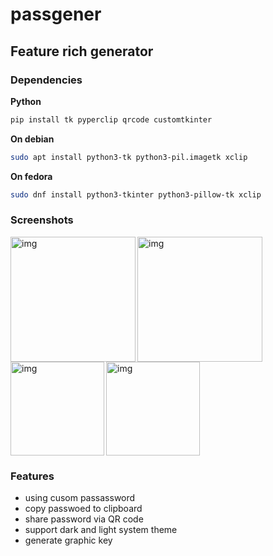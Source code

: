 # passgener

## Feature rich generator

### Dependencies
**Python**
```sh
pip install tk pyperclip qrcode customtkinter
```

**On debian**
```sh
sudo apt install python3-tk python3-pil.imagetk xclip
```

**On fedora**
```sh
sudo dnf install python3-tkinter python3-pillow-tk xclip
```
### Screenshots
<img src="https://imgur.com/QmPctSn.png" alt="img" align="left" width="200px">
<img src="https://imgur.com/K1Zg6bv.png" alt="img"  width="200px">
<img src="https://imgur.com/CGmd5cZ.png" alt="img" align="left"  width="150px">
<img src="https://imgur.com/Plrrmzy.png" alt="img"  width="150px">

### Features
- using cusom passassword
- copy passwoed to clipboard
- share password via QR code
- support dark and light system theme 
- generate graphic key
